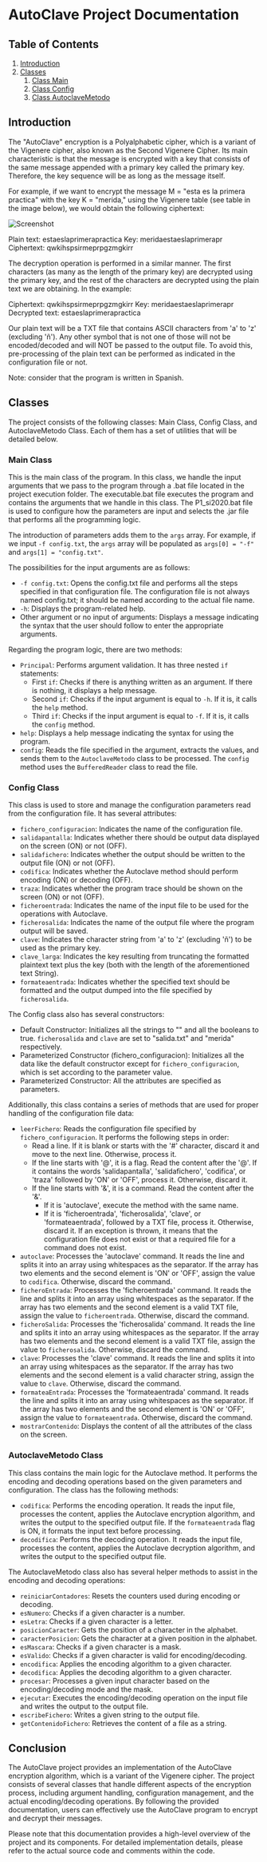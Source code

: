 # AutoClave Project Documentation

## Table of Contents
1. [Introduction](#introduction)
2. [Classes](#classes)
   1. [Class Main](#main-class)
   2. [Class Config](#config-class)
   3. [Class AutoclaveMetodo](#autoclavemetodo-class)

## Introduction <a name="introduction"></a>

The "AutoClave" encryption is a Polyalphabetic cipher, which is a variant of the Vigenere cipher, also known as the Second Vigenere Cipher. Its main characteristic is that the message is encrypted with a key that consists of the same message appended with a primary key called the primary key. Therefore, the key sequence will be as long as the message itself.

For example, if we want to encrypt the message M = "esta es la primera practica" with the key K = "merida," using the Vigenere table (see table in the image below), we would obtain the following ciphertext:

![Screenshot](Images/VigenereTable.png)

Plain text: estaeslaprimerapractica
Key: meridaestaeslaprimerapr
Ciphertext: qwkihspsirmeprpgzmgkirr

The decryption operation is performed in a similar manner. The first characters (as many as the length of the primary key) are decrypted using the primary key, and the rest of the characters are decrypted using the plain text we are obtaining. In the example:

Ciphertext: qwkihspsirmeprpgzmgkirr
Key: meridaestaeslaprimerapr
Decrypted text: estaeslaprimerapractica

Our plain text will be a TXT file that contains ASCII characters from 'a' to 'z' (excluding 'ñ'). Any other symbol that is not one of those will not be encoded/decoded and will NOT be passed to the output file. To avoid this, pre-processing of the plain text can be performed as indicated in the configuration file or not.

Note: consider that the program is written in Spanish.

## Classes <a name="classes"></a>

The project consists of the following classes: Main Class, Config Class, and AutoclaveMetodo Class. Each of them has a set of utilities that will be detailed below.

### Main Class <a name="main-class"></a>

This is the main class of the program. In this class, we handle the input arguments that we pass to the program through a .bat file located in the project execution folder. The executable.bat file executes the program and contains the arguments that we handle in this class. The P1_si2020.bat file is used to configure how the parameters are input and selects the .jar file that performs all the programming logic.

The introduction of parameters adds them to the `args` array. For example, if we input `-f config.txt`, the `args` array will be populated as `args[0] = "-f"` and `args[1] = "config.txt"`.

The possibilities for the input arguments are as follows:
- `-f config.txt`: Opens the config.txt file and performs all the steps specified in that configuration file. The configuration file is not always named config.txt; it should be named according to the actual file name.
- `-h`: Displays the program-related help.
- Other argument or no input of arguments: Displays a message indicating the syntax that the user should follow to enter the appropriate arguments.

Regarding the program logic, there are two methods:
- `Principal`: Performs argument validation. It has three nested `if` statements:
  - First `if`: Checks if there is anything written as an argument. If there is nothing, it displays a help message.
  - Second `if`: Checks if the input argument is equal to `-h`. If it is, it calls the `help` method.
  - Third `if`: Checks if the input argument is equal to `-f`. If it is, it calls the `config` method.
- `help`: Displays a help message indicating the syntax for using the program.
- `config`: Reads the file specified in the argument, extracts the values, and sends them to the `AutoclaveMetodo` class to be processed. The `config` method uses the `BufferedReader` class to read the file.

### Config Class <a name="config-class"></a>

This class is used to store and manage the configuration parameters read from the configuration file. It has several attributes:
- `fichero_configuracion`: Indicates the name of the configuration file.
- `salidapantalla`: Indicates whether there should be output data displayed on the screen (ON) or not (OFF).
- `salidafichero`: Indicates whether the output should be written to the output file (ON) or not (OFF).
- `codifica`: Indicates whether the Autoclave method should perform encoding (ON) or decoding (OFF).
- `traza`: Indicates whether the program trace should be shown on the screen (ON) or not (OFF).
- `ficheroentrada`: Indicates the name of the input file to be used for the operations with Autoclave.
- `ficherosalida`: Indicates the name of the output file where the program output will be saved.
- `clave`: Indicates the character string from 'a' to 'z' (excluding 'ñ') to be used as the primary key.
- `clave_larga`: Indicates the key resulting from truncating the formatted plaintext text plus the key (both with the length of the aforementioned text String).
- `formateaentrada`: Indicates whether the specified text should be formatted and the output dumped into the file specified by `ficherosalida`.

The Config class also has several constructors:
- Default Constructor: Initializes all the strings to "" and all the booleans to true. `ficherosalida` and `clave` are set to "salida.txt" and "merida" respectively.
- Parameterized Constructor (fichero_configuracion): Initializes all the data like the default constructor except for `fichero_configuracion`, which is set according to the parameter value.
- Parameterized Constructor: All the attributes are specified as parameters.

Additionally, this class contains a series of methods that are used for proper handling of the configuration file data:
- `leerFichero`: Reads the configuration file specified by `fichero_configuracion`. It performs the following steps in order:
  - Read a line. If it is blank or starts with the '#' character, discard it and move to the next line. Otherwise, process it.
  - If the line starts with '@', it is a flag. Read the content after the '@'. If it contains the words 'salidapantalla', 'salidafichero', 'codifica', or 'traza' followed by 'ON' or 'OFF', process it. Otherwise, discard it.
  - If the line starts with '&', it is a command. Read the content after the '&'.
    - If it is 'autoclave', execute the method with the same name.
    - If it is 'ficheroentrada', 'ficherosalida', 'clave', or 'formateaentrada', followed by a TXT file, process it. Otherwise, discard it.
  If an exception is thrown, it means that the configuration file does not exist or that a required file for a command does not exist.
- `autoclave`: Processes the 'autoclave' command. It reads the line and splits it into an array using whitespaces as the separator. If the array has two elements and the second element is 'ON' or 'OFF', assign the value to `codifica`. Otherwise, discard the command.
- `ficheroEntrada`: Processes the 'ficheroentrada' command. It reads the line and splits it into an array using whitespaces as the separator. If the array has two elements and the second element is a valid TXT file, assign the value to `ficheroentrada`. Otherwise, discard the command.
- `ficheroSalida`: Processes the 'ficherosalida' command. It reads the line and splits it into an array using whitespaces as the separator. If the array has two elements and the second element is a valid TXT file, assign the value to `ficherosalida`. Otherwise, discard the command.
- `clave`: Processes the 'clave' command. It reads the line and splits it into an array using whitespaces as the separator. If the array has two elements and the second element is a valid character string, assign the value to `clave`. Otherwise, discard the command.
- `formateaEntrada`: Processes the 'formateaentrada' command. It reads the line and splits it into an array using whitespaces as the separator. If the array has two elements and the second element is 'ON' or 'OFF', assign the value to `formateaentrada`. Otherwise, discard the command.
- `mostrarContenido`: Displays the content of all the attributes of the class on the screen.

### AutoclaveMetodo Class <a name="autoclavemetodo-class"></a>

This class contains the main logic for the Autoclave method. It performs the encoding and decoding operations based on the given parameters and configuration. The class has the following methods:
- `codifica`: Performs the encoding operation. It reads the input file, processes the content, applies the Autoclave encryption algorithm, and writes the output to the specified output file. If the `formateaentrada` flag is ON, it formats the input text before processing.
- `decodifica`: Performs the decoding operation. It reads the input file, processes the content, applies the Autoclave decryption algorithm, and writes the output to the specified output file.

The AutoclaveMetodo class also has several helper methods to assist in the encoding and decoding operations:
- `reiniciarContadores`: Resets the counters used during encoding or decoding.
- `esNumero`: Checks if a given character is a number.
- `esLetra`: Checks if a given character is a letter.
- `posicionCaracter`: Gets the position of a character in the alphabet.
- `caracterPosicion`: Gets the character at a given position in the alphabet.
- `esMascara`: Checks if a given character is a mask.
- `esValido`: Checks if a given character is valid for encoding/decoding.
- `encodifica`: Applies the encoding algorithm to a given character.
- `decodifica`: Applies the decoding algorithm to a given character.
- `procesar`: Processes a given input character based on the encoding/decoding mode and the mask.
- `ejecutar`: Executes the encoding/decoding operation on the input file and writes the output to the output file.
- `escribeFichero`: Writes a given string to the output file.
- `getContenidoFichero`: Retrieves the content of a file as a string.

## Conclusion

The AutoClave project provides an implementation of the AutoClave encryption algorithm, which is a variant of the Vigenere cipher. The project consists of several classes that handle different aspects of the encryption process, including argument handling, configuration management, and the actual encoding/decoding operations. By following the provided documentation, users can effectively use the AutoClave program to encrypt and decrypt their messages.

Please note that this documentation provides a high-level overview of the project and its components. For detailed implementation details, please refer to the actual source code and comments within the code.
